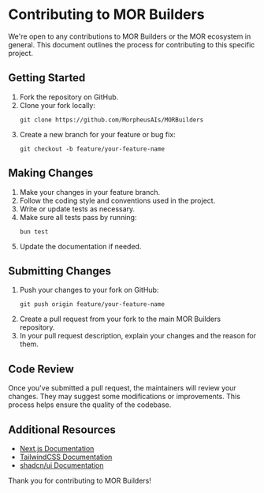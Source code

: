 # Contributing to MOR Builders

We're open to any contributions to MOR Builders or the MOR ecosystem in general. This document outlines the process for contributing to this specific project.

## Getting Started

1. Fork the repository on GitHub.
2. Clone your fork locally:
   ```
   git clone https://github.com/MorpheusAIs/MORBuilders
   ```
3. Create a new branch for your feature or bug fix:
   ```
   git checkout -b feature/your-feature-name
   ```

## Making Changes

1. Make your changes in your feature branch.
2. Follow the coding style and conventions used in the project.
3. Write or update tests as necessary.
4. Make sure all tests pass by running:
   ```
   bun test
   ```
5. Update the documentation if needed.

## Submitting Changes

1. Push your changes to your fork on GitHub:
   ```
   git push origin feature/your-feature-name
   ```
2. Create a pull request from your fork to the main MOR Builders repository.
3. In your pull request description, explain your changes and the reason for them.

## Code Review

Once you've submitted a pull request, the maintainers will review your changes. They may suggest some modifications or improvements. This process helps ensure the quality of the codebase.

## Additional Resources

- [Next.js Documentation](https://nextjs.org/docs)
- [TailwindCSS Documentation](https://tailwindcss.com/docs)
- [shadcn/ui Documentation](https://ui.shadcn.com)

Thank you for contributing to MOR Builders!
